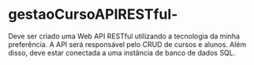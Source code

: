 # gestaoCursoAPIRESTful-
Deve ser criado uma Web API RESTful utilizando a tecnologia da minha preferência. A API será responsável pelo CRUD de cursos e alunos. Além disso, deve estar conectada a uma instância de banco de dados SQL.
